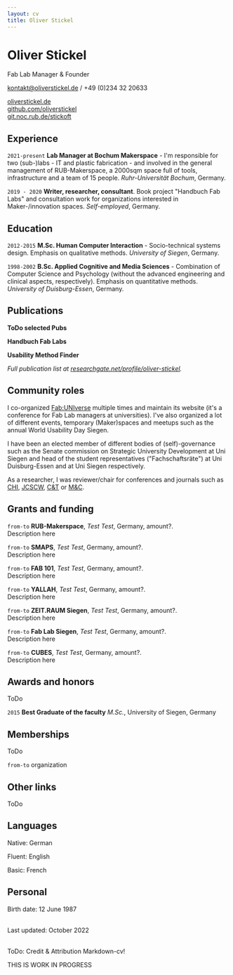 ```yaml
---
layout: cv
title: Oliver Stickel
---
```

# Oliver Stickel
Fab Lab Manager & Founder

<a href="kontakt@oliverstickel.de">kontakt@oliverstickel.de</a> / +49 (0)234 32 20633

<div id="webaddress">
  <a href="https://oliverstickel.de"><i class="fas fa-home"></i> oliverstickel.de</a> <br/>
  <a href="https://github.com/oliverstickel/"><i class="fab fa-github"></i> github.com/oliverstickel</a><br/>  
  <a href="https://git.noc.rub.de/stickoft"><i class="fab fa-gitlab"></i> git.noc.rub.de/stickoft</a><br/>  
</div>

## Experience

`2021-present`
**Lab Manager at Bochum Makerspace** - I'm responsible for two (sub-)labs - IT and plastic fabrication - and involved in the general management of RUB-Makerspace, a 2000sqm space full of tools, infrastructure and a team of 15 people. *Ruhr-Universität Bochum*, Germany.

`2019 - 2020`
**Writer, researcher, consultant**. Book project "Handbuch Fab Labs" and consultation work for organizations interested in Maker-/innovation spaces. *Self-employed*, Germany.

## Education

`2012-2015`
**M.Sc. Human Computer Interaction** - Socio-technical systems design. Emphasis on qualitative methods. *University of Siegen*, Germany.

`1998-2002`
**B.Sc. Applied Cognitive and Media Sciences** - Combination of Computer Science and Psychology (without the advanced engineering and clinical aspects, respectively). Emphasis on quantitative methods. *University of Duisburg-Essen*, Germany.


## Publications

**ToDo selected Pubs**

**Handbuch Fab Labs**

**Usability Method Finder**

*Full publication list at [researchgate.net/profile/oliver-stickel](https://www.researchgate.net/profile/Oliver-Stickel).*


## Community roles

I co-organized [Fab:UNIverse](fab-universe.de) multiple times and maintain its website (it's a conference for Fab Lab managers at universities). I've also organized a lot of different events, temporary (Maker)spaces and meetups such as the annual World Usability Day Siegen. 

I have been an elected member of different bodies of (self)-governance such as the Senate commission on Strategic University Development at Uni Siegen and head of the student representatives ("Fachschaftsräte") at Uni Duisburg-Essen and at Uni Siegen respectively.

As a researcher, I was reviewer/chair for conferences and journals such as [CHI](https://dl.acm.org/conference/chi/proceedings), [JCSCW](https://www.springer.com/journal/10606), [C&T](https://dl.acm.org/conference/c-n-t) or [M&C](https://mensch-und-computer.de/). 

## Grants and funding


`from-to`
**RUB-Makerspace**, *Test Test*, Germany, amount?. <br/>
Description here

`from-to`
**SMAPS**, *Test Test*, Germany, amount?. <br/>
Description here

`from-to`
**FAB 101**, *Test Test*, Germany, amount?. <br/>
Description here

`from-to`
**YALLAH**, *Test Test*, Germany, amount?. <br/>
Description here

`from-to`
**ZEIT.RAUM Siegen**, *Test Test*, Germany, amount?. <br/>
Description here

`from-to`
**Fab Lab Siegen**, *Test Test*, Germany, amount?. <br/>
Description here

`from-to`
**CUBES**, *Test Test*, Germany, amount?. <br/>
Description here


## Awards and honors

ToDo

`2015`
**Best Graduate of the faculty** *M.Sc.*, University of Siegen, Germany

## Memberships

ToDo

`from-to`
organization

## Other links

ToDo

## Languages

Native: German

Fluent: English

Basic:  French

## Personal

Birth date: 12 June 1987

<br/>Last updated: October 2022<br/><br/>


ToDo: Credit & Attribution Markdown-cv! 

THIS IS WORK IN PROGRESS
